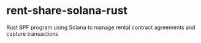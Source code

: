 # rent-share-solana-rust
Rust BPF program using Solana to manage rental contract agreements and capture transactions
